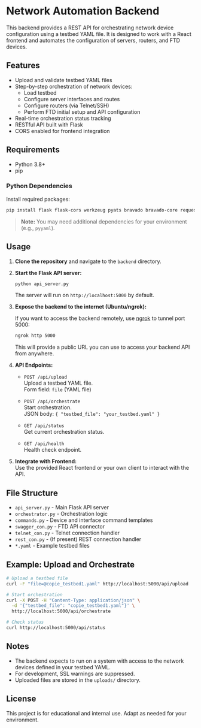 # Network Automation Backend

This backend provides a REST API for orchestrating network device configuration using a testbed YAML file. It is designed to work with a React frontend and automates the configuration of servers, routers, and FTD devices.

## Features

- Upload and validate testbed YAML files
- Step-by-step orchestration of network devices:
  - Load testbed
  - Configure server interfaces and routes
  - Configure routers (via Telnet/SSH)
  - Perform FTD initial setup and API configuration
- Real-time orchestration status tracking
- RESTful API built with Flask
- CORS enabled for frontend integration

## Requirements

- Python 3.8+
- pip

### Python Dependencies

Install required packages:

```bash
pip install flask flask-cors werkzeug pyats bravado bravado-core requests telnetlib3
```

> **Note:** You may need additional dependencies for your environment (e.g., `pyyaml`).

## Usage

1. **Clone the repository** and navigate to the `backend` directory.

2. **Start the Flask API server:**

   ```bash
   python api_server.py
   ```

   The server will run on `http://localhost:5000` by default.

3. **Expose the backend to the internet (Ubuntu/ngrok):**

   If you want to access the backend remotely, use [ngrok](https://ngrok.com/) to tunnel port 5000:

   ```bash
   ngrok http 5000
   ```

   This will provide a public URL you can use to access your backend API from anywhere.

3. **API Endpoints:**

   - `POST /api/upload`  
     Upload a testbed YAML file.  
     Form field: `file` (YAML file)

   - `POST /api/orchestrate`  
     Start orchestration.  
     JSON body: `{ "testbed_file": "your_testbed.yaml" }`

   - `GET /api/status`  
     Get current orchestration status.

   - `GET /api/health`  
     Health check endpoint.

4. **Integrate with Frontend:**  
   Use the provided React frontend or your own client to interact with the API.

## File Structure

- `api_server.py` - Main Flask API server
- `orchestrator.py` - Orchestration logic
- `commands.py` - Device and interface command templates
- `swagger_con.py` - FTD API connector
- `telnet_con.py` - Telnet connection handler
- `rest_con.py` - (If present) REST connection handler
- `*.yaml` - Example testbed files

## Example: Upload and Orchestrate

```bash
# Upload a testbed file
curl -F "file=@copie_testbed1.yaml" http://localhost:5000/api/upload

# Start orchestration
curl -X POST -H "Content-Type: application/json" \
  -d '{"testbed_file": "copie_testbed1.yaml"}' \
  http://localhost:5000/api/orchestrate

# Check status
curl http://localhost:5000/api/status
```

## Notes

- The backend expects to run on a system with access to the network devices defined in your testbed YAML.
- For development, SSL warnings are suppressed.
- Uploaded files are stored in the `uploads/` directory.

## License

This project is for educational and internal use. Adapt as needed for your environment.
